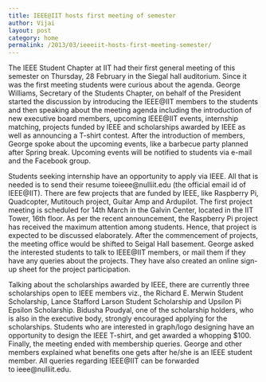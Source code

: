 ```yaml
---
title: IEEE@IIT hosts first meeting of semester
author: Vijai
layout: post
category: home
permalink: /2013/03/ieeeiit-hosts-first-meeting-semester/
---
```


The IEEE Student Chapter at IIT had their first general meeting of this semester on Thursday, 28 February in the Siegal hall auditorium. Since it was the first meeting students were curious about the agenda. George Williams, Secretary of the Students Chapter, on behalf of the President started the discussion by introducing the IEEE@IIT members to the students and then speaking about the meeting agenda including the introduction of new executive board members, upcoming IEEE@IIT events, internship matching, projects funded by IEEE and scholarships awarded by IEEE as well as announcing a T-shirt contest. After the introduction of members, George spoke about the upcoming events, like a barbecue party planned after Spring break. Upcoming events will be notified to students via e-mail and the Facebook group.

Students seeking internship have an opportunity to apply via IEEE. All that is needed is to send their resume &#x74;&#x6f;&#x69;&#x65;&#x65;&#x65;&#x40;<span class="oe_displaynone">null</span>&#x69;&#x69;&#x74;&#x2e;&#x65;&#x64;&#x75; (the official email id of IEEE@IIT). There are few projects that are funded by IEEE, like Raspberry Pi, Quadcopter, Mutitouch project, Guitar Amp and Ardupilot. The first project meeting is scheduled for 14th March in the Galvin Center, located in the IIT Tower, 16th floor. As per the recent announcement, the Raspberry Pi project has received the maximum attention among students. Hence, that project is expected to be discussed elaborately. After the commencement of projects, the meeting office would be shifted to Seigal Hall basement. George asked the interested students to talk to IEEE@IIT members, or mail them if they have any queries about the projects. They have also created an online sign-up sheet for the project participation.

Talking about the scholarships awarded by IEEE, there are currently three scholarships open to IEEE members viz., the Richard E. Merwin Student Scholarship, Lance Stafford Larson Student Scholarship and Upsilon Pi Epsilon Scholarship. Bidusha Poudyal, one of the scholarship holders, who is also in the executive body, strongly encouraged applying for the scholarships. Students who are interested in graph/logo designing have an opportunity to design the IEEE T-shirt, and get awarded a whopping $100. Finally, the meeting ended with membership queries. George and other members explained what benefits one gets after he/she is an IEEE student member. All queries regarding IEEE@IIT can be forwarded to &#x69;&#x65;&#x65;&#x65;&#x40;<span class="oe_displaynone">null</span>&#x69;&#x69;&#x74;&#x2e;&#x65;&#x64;&#x75;.
